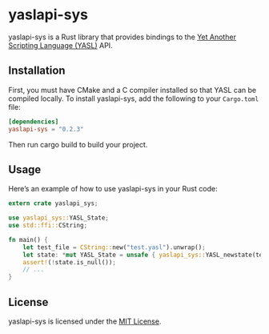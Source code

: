 # yaslapi-sys
yaslapi-sys is a Rust library that provides bindings to the [Yet Another Scripting Language (YASL)](https://github.com/yasl-lang/yasl) API.

## Installation
First, you must have CMake and a C compiler installed so that YASL can be compiled locally.
To install yaslapi-sys, add the following to your `Cargo.toml` file:

```toml
[dependencies]
yaslapi-sys = "0.2.3"
```

Then run cargo build to build your project.

## Usage
Here’s an example of how to use yaslapi-sys in your Rust code:

```rust
extern crate yaslapi_sys;

use yaslapi_sys::YASL_State;
use std::ffi::CString;

fn main() {
    let test_file = CString::new("test.yasl").unwrap();
    let state: *mut YASL_State = unsafe { yaslapi_sys::YASL_newstate(test_file.as_ptr()) };
    assert!(!state.is_null());
    // ...
}
```

## License
yaslapi-sys is licensed under the [MIT License](/LICENSE).
